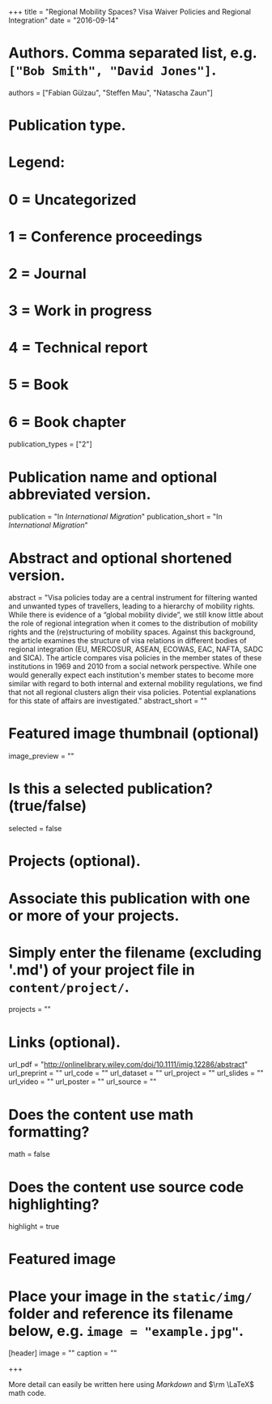 +++
title = "Regional Mobility Spaces? Visa Waiver Policies and Regional Integration"
date = "2016-09-14"

# Authors. Comma separated list, e.g. `["Bob Smith", "David Jones"]`.
authors = ["Fabian Gülzau", "Steffen Mau", "Natascha Zaun"]

# Publication type.
# Legend:
# 0 = Uncategorized
# 1 = Conference proceedings
# 2 = Journal
# 3 = Work in progress
# 4 = Technical report
# 5 = Book
# 6 = Book chapter
publication_types = ["2"]

# Publication name and optional abbreviated version.
publication = "In *International Migration*"
publication_short = "In *International Migration*"

# Abstract and optional shortened version.
abstract = "Visa policies today are a central instrument for filtering wanted and unwanted types of travellers, leading to a hierarchy of mobility rights. While there is evidence of a “global mobility divide”, we still know little about the role of regional integration when it comes to the distribution of mobility rights and the (re)structuring of mobility spaces. Against this background, the article examines the structure of visa relations in different bodies of regional integration (EU, MERCOSUR, ASEAN, ECOWAS, EAC, NAFTA, SADC and SICA). The article compares visa policies in the member states of these institutions in 1969 and 2010 from a social network perspective. While one would generally expect each institution's member states to become more similar with regard to both internal and external mobility regulations, we find that not all regional clusters align their visa policies. Potential explanations for this state of affairs are investigated."
abstract_short = ""

# Featured image thumbnail (optional)
image_preview = ""

# Is this a selected publication? (true/false)
selected = false

# Projects (optional).
#   Associate this publication with one or more of your projects.
#   Simply enter the filename (excluding '.md') of your project file in `content/project/`.
projects = ""

# Links (optional).
url_pdf = "http://onlinelibrary.wiley.com/doi/10.1111/imig.12286/abstract"
url_preprint = ""
url_code = ""
url_dataset = ""
url_project = ""
url_slides = ""
url_video = ""
url_poster = ""
url_source = ""

# Does the content use math formatting?
math = false

# Does the content use source code highlighting?
highlight = true

# Featured image
# Place your image in the `static/img/` folder and reference its filename below, e.g. `image = "example.jpg"`.
[header]
image = ""
caption = ""

+++

More detail can easily be written here using *Markdown* and $\rm \LaTeX$ math code.
